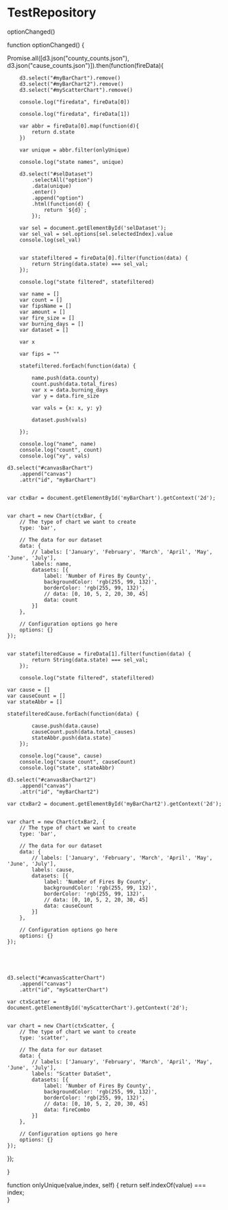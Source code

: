 # TestRepository



optionChanged()

function optionChanged() {

Promise.all([d3.json("county_counts.json"), d3.json("cause_counts.json")]).then(function(fireData){
		
		d3.select("#myBarChart").remove()
		d3.select("#myBarChart2").remove()
		d3.select("#myScatterChart").remove()
		
		console.log("firedata", fireData[0])
		
		console.log("firedata", fireData[1])
		
		var abbr = fireData[0].map(function(d){
			return d.state
		})
		
		var unique = abbr.filter(onlyUnique)
				
		console.log("state names", unique)
		
		d3.select("#selDataset")
			.selectAll("option")
			.data(unique)
			.enter()
			.append("option")
			.html(function(d) {
				return `${d}`;
			});
		
		var sel = document.getElementById('selDataset');
		var sel_val = sel.options[sel.selectedIndex].value
		console.log(sel_val)
		
		
		var statefiltered = fireData[0].filter(function(data) {
            return String(data.state) === sel_val;
        });

		console.log("state filtered", statefiltered)
		
		var name = []
		var count = []
		var fipsName = []
		var amount = []
		var fire_size = []
		var burning_days = []
		var dataset = []
		
		var x

		var fips = ""

		statefiltered.forEach(function(data) {
		   
			name.push(data.county)
			count.push(data.total_fires)
			var x = data.burning_days
			var y = data.fire_size
			
			var vals = {x: x, y: y}

			dataset.push(vals)
			
		});

		console.log("name", name)
		console.log("count", count)
		console.log("xy", vals)
	
	d3.select("#canvasBarChart")
		.append("canvas")
		.attr("id", "myBarChart")
		
	
	var ctxBar = document.getElementById('myBarChart').getContext('2d');
	
	
	var chart = new Chart(ctxBar, {
		// The type of chart we want to create
		type: 'bar',

		// The data for our dataset
		data: {
			// labels: ['January', 'February', 'March', 'April', 'May', 'June', 'July'],
			labels: name,
			datasets: [{
				label: 'Number of Fires By County',
				backgroundColor: 'rgb(255, 99, 132)',
				borderColor: 'rgb(255, 99, 132)',
				// data: [0, 10, 5, 2, 20, 30, 45]
				data: count
			}]
		},

		// Configuration options go here
		options: {}
	});
	
	
	var statefilteredCause = fireData[1].filter(function(data) {
            return String(data.state) === sel_val;
        });

		console.log("state filtered", statefiltered)
	
	var cause = []
	var causeCount = []
	var stateAbbr = []
	
	statefilteredCause.forEach(function(data) {
		   
			cause.push(data.cause)
			causeCount.push(data.total_causes)
			stateAbbr.push(data.state)
		});

		console.log("cause", cause)
		console.log("cause count", causeCount)
		console.log("state", stateAbbr)
		
	d3.select("#canvasBarChart2")
		.append("canvas")
		.attr("id", "myBarChart2")	
		
	var ctxBar2 = document.getElementById('myBarChart2').getContext('2d');
	
	
	var chart = new Chart(ctxBar2, {
		// The type of chart we want to create
		type: 'bar',

		// The data for our dataset
		data: {
			// labels: ['January', 'February', 'March', 'April', 'May', 'June', 'July'],
			labels: cause,
			datasets: [{
				label: 'Number of Fires By County',
				backgroundColor: 'rgb(255, 99, 132)',
				borderColor: 'rgb(255, 99, 132)',
				// data: [0, 10, 5, 2, 20, 30, 45]
				data: causeCount
			}]
		},

		// Configuration options go here
		options: {}
	});
	
	
	
	
	
	d3.select("#canvasScatterChart")
		.append("canvas")
		.attr("id", "myScatterChart")
	
	var ctxScatter = document.getElementById('myScatterChart').getContext('2d');
	
	
	var chart = new Chart(ctxScatter, {
		// The type of chart we want to create
		type: 'scatter',

		// The data for our dataset
		data: {
			// labels: ['January', 'February', 'March', 'April', 'May', 'June', 'July'],
			labels: "Scatter DataSet",
			datasets: [{
				label: 'Number of Fires By County',
				backgroundColor: 'rgb(255, 99, 132)',
				borderColor: 'rgb(255, 99, 132)',
				// data: [0, 10, 5, 2, 20, 30, 45]
				data: fireCombo
			}]
		},

		// Configuration options go here
		options: {}
	});
		
});

}

function onlyUnique(value,index, self) {
	return self.indexOf(value) === index;	
}

